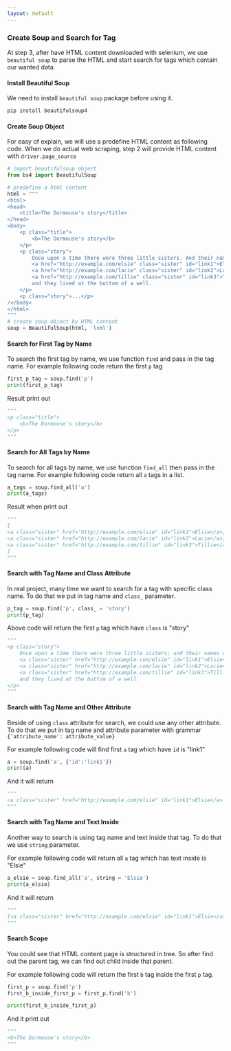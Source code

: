 ```yaml
---
layout: default
---
```


### Create Soup and Search for Tag

At step 3, after have HTML content downloaded with selenium, we use `beautiful soup` to parse the HTML and start search for tags which contain our wanted data.

#### Install Beautiful Soup

We need to install `beautiful soup` package before using it.

```python
pip install beautifulsoup4
```

#### Create Soup Object

For easy of explain, we will use a predefine HTML content as following code.  When we do actual web scraping, step 2 will provide HTML content with `driver.page_source`

```python
# import beautifulsoup object
from bs4 import BeautifulSoup

# predefine a html content
html = """
<html>
<head>
	<title>The Dormouse's story</title>
</head>
<body>
	<p class="title">
		<b>The Dormouse's story</b>
	</p>
	<p class="story">
		Once upon a time there were three little sisters. And their names were
		<a href="http://example.com/elsie" class="sister" id="link1">Elsie</a>,
		<a href="http://example.com/lacie" class="sister" id="link2">Lacie</a> and
		<a href="http://example.com/tillie" class="sister" id="link3">Tillie</a>;
		and they lived at the bottom of a well.
	</p>
	<p class="story">...</p>
/</body>
</html>
"""
# create soup object by HTML content
soup = BeautifulSoup(html, 'lxml')
```

#### Search for First Tag by Name

To search the first tag by name, we use function `find` and pass in the tag name. For example following code return the first `p` tag

```python
first_p_tag = soup.find('p')
print(first_p_tag)
```

Result print out

```python
"""
<p class="title">
	<b>The Dormouse's story</b>
</p>
"""
```

#### Search for All Tags by Name

To search for all tags by name, we use function `find_all` then pass in the tag name. For example following code return all `a` tags in a list.

```python
a_tags = soup.find_all('a')
print(a_tags)
```

Result when print out

```python
"""
[
<a class="sister" href="http://example.com/elsie" id="link1">Elsie</a>, 
<a class="sister" href="http://example.com/lacie" id="link2">Lacie</a>, 
<a class="sister" href="http://example.com/tillie" id="link3">Tillie</a>
]
"""
```

#### Search with Tag Name and Class Attribute

In real project, many time we want to search for a tag with specific class name. To do that we put in tag name and `class_` parameter.

```python
p_tag = soup.find('p', class_ = 'story')
print(p_tag)
```

Above code will return the first `p` tag which have `class` is "story"

```python
"""
<p class="story">
	Once upon a time there were three little sisters; and their names were
	<a class="sister" href="http://example.com/elsie" id="link1">Elsie</a>,
	<a class="sister" href="http://example.com/lacie" id="link2">Lacie</a> and
	<a class="sister" href="http://example.com/tillie" id="link3">Tillie</a>;
	and they lived at the bottom of a well.
</p>
"""
```

#### Search with Tag Name and Other Attribute

Beside of using `class` attribute for search, we could use any other attribute. To do that we put in tag name and attribute parameter with grammar `{'attribute_name': attribute_value}`

For example following code will find first `a` tag which have `id` is "link1"

```python
a = soup.find('a', {'id':'link1'})
print(a)
```

And it will return

```python
"""
<a class="sister" href="http://example.com/elsie" id="link1">Elsie</a>
"""
```

#### Search with Tag Name and Text Inside

Another way to search is using tag name and text inside that tag. To do that we use `string` parameter.

For example following code will return all `a` tag which has text inside is "Elsie"

```python
a_elsie = soup.find_all('a', string = 'Elsie')
print(a_elsie)
```

And it will return

```python
"""
[<a class="sister" href="http://example.com/elsie" id="link1">Elsie</a>]
"""
```



#### Search Scope

You could see that HTML content page is structured in tree. So after find out the parent tag, we can find out child inside that parent.

For example following code will return the first `b` tag inside the first `p` tag.

```python
first_p = soup.find('p')
first_b_inside_first_p = first_p.find('b')

print(first_b_inside_first_p)
```

And it print out

```python
"""
<b>The Dormouse's story</b>
"""
```